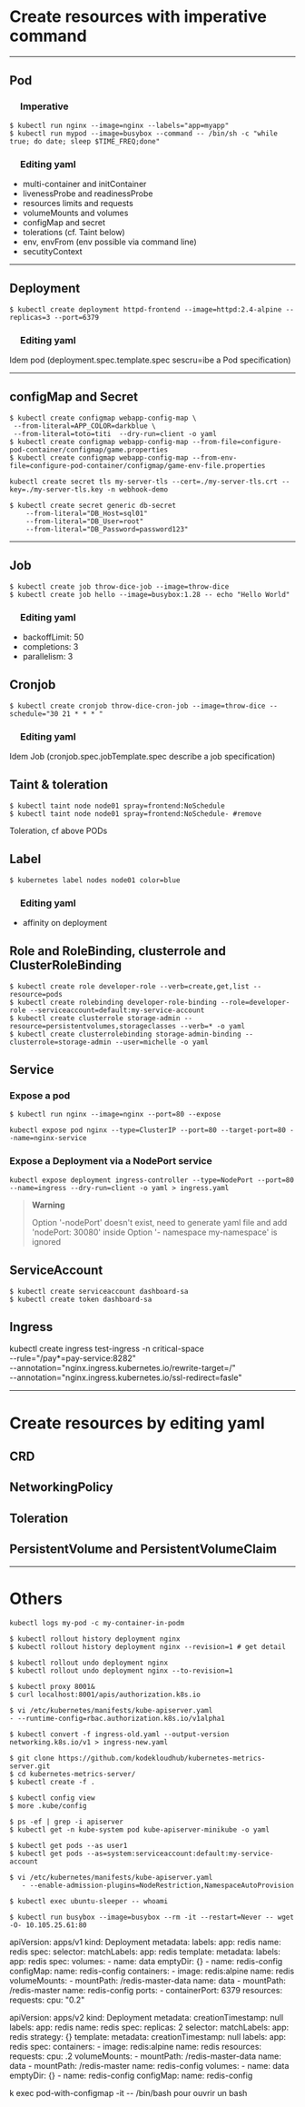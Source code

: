 # Create resources with imperative command

---
## Pod

### <img src="./images/cli.resized.jpg"  height="15"> Imperative

```
$ kubectl run nginx --image=nginx --labels="app=myapp" 
$ kubectl run mypod --image=busybox --command -- /bin/sh -c "while true; do date; sleep $TIME_FREQ;done"
```

### <img src="./images/yaml.resized.png"  height="15"> Editing yaml
- multi-container and initContainer
- livenessProbe and readinessProbe
- resources limits and requests
- volumeMounts and volumes
- configMap and secret
- tolerations (cf. Taint below)
- env, envFrom (env possible via command line)
- secutityContext

---
## Deployment

```
$ kubectl create deployment httpd-frontend --image=httpd:2.4-alpine --replicas=3 --port=6379 
```
### <img src="./images/yaml.resized.png"  height="15"> Editing yaml
Idem pod (deployment.spec.template.spec sescru=ibe a Pod specification)

---

## configMap and Secret

```
$ kubectl create configmap webapp-config-map \
 --from-literal=APP_COLOR=darkblue \
 --from-literal=toto=titi  --dry-run=client -o yaml
$ kubectl create configmap webapp-config-map --from-file=configure-pod-container/configmap/game.properties
$ kubectl create configmap webapp-config-map --from-env-file=configure-pod-container/configmap/game-env-file.properties
```

```
kubectl create secret tls my-server-tls --cert=./my-server-tls.crt --key=./my-server-tls.key -n webhook-demo
```

```
$ kubectl create secret generic db-secret 
    --from-literal="DB_Host=sql01" 
    --from-literal="DB_User=root" 
    --from-literal="DB_Password=password123"
```

---


## Job

```
$ kubectl create job throw-dice-job --image=throw-dice
$ kubectl create job hello --image=busybox:1.28 -- echo "Hello World"
```

### <img src="./images/yaml.resized.png"  height="15"> Editing yaml
 - backoffLimit: 50
 - completions: 3
 - parallelism: 3

## Cronjob

```
$ kubectl create cronjob throw-dice-cron-job --image=throw-dice --schedule="30 21 * * * "
```

### <img src="./images/yaml.resized.png"  height="15"> Editing yaml

Idem Job (cronjob.spec.jobTemplate.spec describe a job specification)




## Taint & toleration

```
$ kubectl taint node node01 spray=frontend:NoSchedule
$ kubectl taint node node01 spray=frontend:NoSchedule- #remove
```

Toleration, cf above PODs 

## Label

```
$ kubernetes label nodes node01 color=blue
```

### <img src="./images/yaml.resized.png"  height="15"> Editing yaml
- affinity on deployment


## Role and RoleBinding, clusterrole and ClusterRoleBinding

```
$ kubectl create role developer-role --verb=create,get,list --resource=pods
$ kubectl create rolebinding developer-role-binding --role=developer-role --serviceaccount=default:my-service-account
$ kubectl create clusterrole storage-admin --resource=persistentvolumes,storageclasses --verb=* -o yaml
$ kubectl create clusterrolebinding storage-admin-binding --clusterrole=storage-admin --user=michelle -o yaml   
```



## Service

### Expose a pod 

```
$ kubectl run nginx --image=nginx --port=80 --expose
```

```
kubectl expose pod nginx --type=ClusterIP --port=80 --target-port=80 --name=nginx-service
```

### Expose a Deployment via a NodePort service

```
kubectl expose deployment ingress-controller --type=NodePort --port=80 --name=ingress --dry-run=client -o yaml > ingress.yaml 
```
>**Warning** 
>
> Option '-nodePort' doesn't exist, need to generate yaml file and add 'nodePort: 30080' inside
> Option '- namespace my-namespace' is ignored 



## ServiceAccount

```
$ kubectl create serviceaccount dashboard-sa
$ kubectl create token dashboard-sa
```

## Ingress

kubectl create ingress test-ingress -n critical-space \
    --rule="/pay*=pay-service:8282" \
    --annotation="nginx.ingress.kubernetes.io/rewrite-target=/" \
    --annotation="nginx.ingress.kubernetes.io/ssl-redirect=fasle"




---

# Create resources by editing yaml

## CRD

## NetworkingPolicy

## Toleration

## PersistentVolume and PersistentVolumeClaim

---

# Others

```
kubectl logs my-pod -c my-container-in-podm
```


```
$ kubectl rollout history deployment nginx
$ kubectl rollout history deployment nginx --revision=1 # get detail
```

```
$ kubectl rollout undo deployment nginx
$ kubectl rollout undo deployment nginx --to-revision=1
```

```
$ kubectl proxy 8001&
$ curl localhost:8001/apis/authorization.k8s.io
```

```
$ vi /etc/kubernetes/manifests/kube-apiserver.yaml
- --runtime-config=rbac.authorization.k8s.io/v1alpha1
```

```
$ kubectl convert -f ingress-old.yaml --output-version networking.k8s.io/v1 > ingress-new.yaml
```

```
$ git clone https://github.com/kodekloudhub/kubernetes-metrics-server.git
$ cd kubernetes-metrics-server/
$ kubectl create -f .
```

```
$ kubectl config view
$ more .kube/config 
```

```
$ ps -ef | grep -i apiserver
$ kubectl get -n kube-system pod kube-apiserver-minikube -o yaml
```

```
$ kubectl get pods --as user1
$ kubectl get pods --as=system:serviceaccount:default:my-service-account
```

```
$ vi /etc/kubernetes/manifests/kube-apiserver.yaml
   - --enable-admission-plugins=NodeRestriction,NamespaceAutoProvision
```

```
$ kubectl exec ubuntu-sleeper -- whoami
```


```
$ kubectl run busybox --image=busybox --rm -it --restart=Never -- wget -O- 10.105.25.61:80
```


apiVersion: apps/v1
kind: Deployment
metadata:
  labels:
    app: redis
  name: redis
spec:
  selector:
    matchLabels:
      app: redis
  template:
    metadata:
      labels:
        app: redis
    spec:
      volumes:
      - name: data
        emptyDir: {}
      - name: redis-config
        configMap:
          name: redis-config
      containers:
      - image: redis:alpine
        name: redis
        volumeMounts:
        - mountPath: /redis-master-data
          name: data
        - mountPath: /redis-master
          name: redis-config
        ports:
        - containerPort: 6379
        resources:
          requests:
            cpu: "0.2"


apiVersion: apps/v2
kind: Deployment
metadata:
  creationTimestamp: null
  labels:
    app: redis
  name: redis
spec:
  replicas: 2
  selector:
    matchLabels:
      app: redis
  strategy: {}
  template:
    metadata:
      creationTimestamp: null
      labels:
        app: redis
    spec:
      containers:
      - image: redis:alpine
        name: redis
        resources:
          requests:
            cpu: .2
        volumeMounts:
          - mountPath: /redis-master-data
            name: data
          - mountPath: /redis-master
            name: redis-config
      volumes:
        - name: data
          emptyDir: {}
        - name: redis-config
          configMap:
            name: redis-config            




 k exec pod-with-configmap -it -- /bin/bash
pour ouvrir un bash